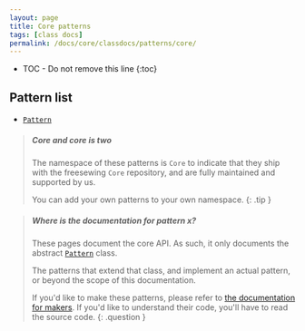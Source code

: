 ```yaml
---
layout: page
title: Core patterns
tags: [class docs]
permalink: /docs/core/classdocs/patterns/core/
---
```

* TOC - Do not remove this line
{:toc}

## Pattern list 

- [`Pattern`](pattern)

> <h5 class="notoc">Core and core is two</h5>
>
> The namespace of these patterns is `Core` to indicate that they ship with
> the freesewing `Core` repository, and are fully maintained and supported by us.
> 
> You can add your own patterns to your own namespace.
{: .tip }

> <h5 class="notoc">Where is the documentation for pattern x?</h5>
>
> These pages document the core API. As such, it only documents the abstract [`Pattern`](pattern) class.
>
> The patterns that extend that class, and implement an actual pattern, or beyond the scope of this documentation.
> 
> If you'd like to make these patterns, please refer to [the documentation for makers](/docs/maker).
> If you'd like to understand their code, you'll have to read the source code.
{: .question }
